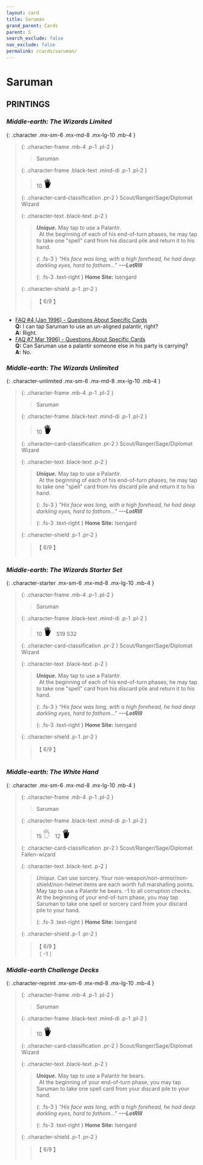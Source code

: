 ```yaml
---
layout: card
title: Saruman
grand_parent: Cards
parent: S
search_exclude: false
nav_exclude: false
permalink: /cards/saruman/
---
```


# Saruman


## PRINTINGS


### _Middle-earth: The Wizards Limited_

{: .character .mx-sm-6 .mx-md-8 .mx-lg-10 .mb-4 }
> {: .character-frame .mb-4 .p-1 .pl-2 }
> > <div class="card-mp"></div>
> > <div class="character-card-name">Saruman</div>
>
> {: .character-frame .black-text .mind-di .p-1 .pl-2 }
> > 10 ![](/assets/images/di.svg)
>
> {: .character-card-classification .pr-2 }
> Scout/Ranger/Sage/Diplomat Wizard
>
> {: .character-text .black-text .p-2 }
> > _**Unique.**_ May tap to use a Palantir. <br>&ensp;At the beginning of each of his end-of-turn phases, he may tap to take one "spell" card from his discard pile and return it to his hand. 
> > 
> > {: .fs-3 } 
> > _“His face was long, with a high forehead, he had deep darkling eyes, hard to fathom...”_ ***---&#65279;LotRIII***  
> > 
> > {: .fs-3 .text-right } 
> > **Home Site:** Isengard 
>
> {: .character-shield .p-1 .pr-2 }
> > <div class="card-shield">【 6/9 】</div>
> > <div class="card-corruption">&nbsp;</div>

 - [FAQ #4 (Jan 1996) - Questions About Specific Cards](/original/rulings/faq-4/#questions-about-specific-cards)<br>**Q:** I can tap Saruman to use an un-aligned palantir, right?<br>**A:** Right.
 - [FAQ #7 Mar 1996) - Questions About Specific Cards](/original/rulings/faq-7/#questions-about-specific-cards)<br>**Q:** Can Saruman use a palantir someone else in his party is carrying?<br>**A:** No.

### _Middle-earth: The Wizards Unlimited_

{: .character-unlimited .mx-sm-6 .mx-md-8 .mx-lg-10 .mb-4 }
> {: .character-frame .mb-4 .p-1 .pl-2 }
> > <div class="card-mp"></div>
> > <div class="character-card-name">Saruman</div>
>
> {: .character-frame .black-text .mind-di .p-1 .pl-2 }
> > 10 ![](/assets/images/di.svg)
>
> {: .character-card-classification .pr-2 }
> Scout/Ranger/Sage/Diplomat Wizard
>
> {: .character-text .black-text .p-2 }
> > _**Unique.**_ May tap to use a Palantir. <br>&ensp;At the beginning of each of his end-of-turn phases, he may tap to take one "spell" card from his discard pile and return it to his hand. 
> > 
> > {: .fs-3 } 
> > _“His face was long, with a high forehead, he had deep darkling eyes, hard to fathom...”_ ***---&#65279;LotRIII***  
> > 
> > {: .fs-3 .text-right } 
> > **Home Site:** Isengard 
>
> {: .character-shield .p-1 .pr-2 }
> > <div class="card-shield">【 6/9 】</div>
> > <div class="card-corruption">&nbsp;</div>

### _Middle-earth: The Wizards Starter Set_

{: .character-starter .mx-sm-6 .mx-md-8 .mx-lg-10 .mb-4 }
> {: .character-frame .mb-4 .p-1 .pl-2 }
> > <div class="card-mp"></div>
> > <div class="character-card-name">Saruman</div>
>
> {: .character-frame .black-text .mind-di .p-1 .pl-2 }
> > 10 ![](/assets/images/di.svg)&emsp;<span class="red-text">S19 S32</span>
>
> {: .character-card-classification .pr-2 }
> Scout/Ranger/Sage/Diplomat Wizard
>
> {: .character-text .black-text .p-2 }
> > _**Unique.**_ May tap to use a Palantir. <br>&ensp;At the beginning of each of his end-of-turn phases, he may tap to take one "spell" card from his discard pile and return it to his hand. 
> > 
> > {: .fs-3 } 
> > _“His face was long, with a high forehead, he had deep darkling eyes, hard to fathom...”_ ***---&#65279;LotRIII***  
> > 
> > {: .fs-3 .text-right } 
> > **Home Site:** Isengard 
>
> {: .character-shield .p-1 .pr-2 }
> > <div class="card-shield">【 6/9 】</div>
> > <div class="card-corruption">&nbsp;</div>

### _Middle-earth: The White Hand_

{: .character .mx-sm-6 .mx-md-8 .mx-lg-10 .mb-4 }
> {: .character-frame .mb-4 .p-1 .pl-2 }
> > <div class="card-mp"></div>
> > <div class="character-card-name">Saruman</div>
>
> {: .character-frame .black-text .mind-di .p-1 .pl-2 }
> > 15 ![](/assets/images/gi.svg)&emsp;12 ![](/assets/images/di.svg)
>
> {: .character-card-classification .pr-2 }
> Scout/Ranger/Sage/Diplomat Fallen-wizard
>
> {: .character-text .black-text .p-2 }
> > _Unique._ Can use sorcery. Your non-weapon/non-armor/non-shield/non-helmet items are each worth full marshalling points. May tap to use a Palantir he bears. -1 to all corruption checks. At the beginning of your end-of-turn phase, you may tap Saruman to take one spell or sorcery card from your discard pile to your hand.   
> > 
> > {: .fs-3 .text-right } 
> > **Home Site:** Isengard 
>
> {: .character-shield .p-1 .pr-2 }
> > <div class="card-shield">【 6/9 】</div>
> > <div class="card-corruption">〔 -1 〕</div>

### _Middle-earth Challenge Decks_

{: .character-reprint .mx-sm-6 .mx-md-8 .mx-lg-10 .mb-4 }
> {: .character-frame .mb-4 .p-1 .pl-2 }
> > <div class="card-mp"></div>
> > <div class="character-card-name">Saruman</div>
>
> {: .character-frame .black-text .mind-di .p-1 .pl-2 }
> > 10 ![](/assets/images/di.svg)
>
> {: .character-card-classification .pr-2 }
> Scout/Ranger/Sage/Diplomat Wizard
>
> {: .character-text .black-text .p-2 }
> > _**Unique.**_ May tap to use a Palantir he bears. <br>&ensp;At the beginning of your end-of-turn phase, you may tap Saruman to take one spell card from your discard pile to your hand. 
> > 
> > {: .fs-3 } 
> > _“His face was long, with a high forehead, he had deep darkling eyes, hard to fathom...”_ ***---&#65279;LotRIII***  
> > 
> > {: .fs-3 .text-right } 
> > **Home Site:** Isengard 
>
> {: .character-shield .p-1 .pr-2 }
> > <div class="card-shield">【 6/9 】</div>
> > <div class="card-corruption">&nbsp;</div>
